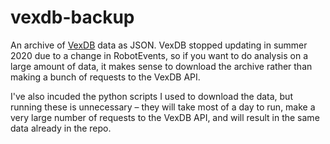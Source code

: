 # vexdb-backup
 
An archive of [VexDB](https://vexdb.io) data as JSON. VexDB stopped updating in summer 2020 due to a change in RobotEvents, so if you want to do analysis on a large amount of data, it makes sense to download the archive rather than making a bunch of requests to the VexDB API.

I've also incuded the python scripts I used to download the data, but running these is unnecessary – they will take most of a day to run, make a very large number of requests to the VexDB API, and will result in the same data already in the repo.
